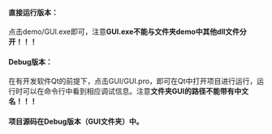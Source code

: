 #### 直接运行版本：

点击demo/GUI.exe即可，注意**GUI.exe不能与文件夹demo中其他dll文件分开！！！**

#### Debug版本：

在有开发软件Qt的前提下，点击GUI/GUI.pro，即可在Qt中打开项目进行运行，运行时可以在命令行中看到相应调试信息。注意**文件夹GUI的路径不能带有中文名！！！**

#### 项目源码在Debug版本（GUI文件夹）中。

